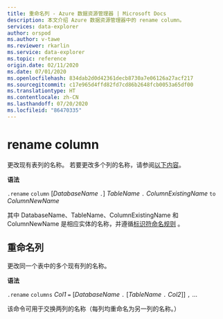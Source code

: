 ```yaml
---
title: 重命名列 - Azure 数据资源管理器 | Microsoft Docs
description: 本文介绍 Azure 数据资源管理器中的 rename column。
services: data-explorer
author: orspod
ms.author: v-tawe
ms.reviewer: rkarlin
ms.service: data-explorer
ms.topic: reference
origin.date: 02/11/2020
ms.date: 07/01/2020
ms.openlocfilehash: 834dab2d0d42361decb8730a7e06126a27acf217
ms.sourcegitcommit: c17e965d4ffd82fd7cd86b2648fcb0053a65df00
ms.translationtype: HT
ms.contentlocale: zh-CN
ms.lasthandoff: 07/20/2020
ms.locfileid: "86470335"
---
```

# <a name="rename-column"></a>rename column

更改现有表列的名称。
若要更改多个列的名称，请参阅[以下内容](#rename-columns)。

**语法**

`.rename` `column` [*DatabaseName* `.`] _TableName_ `.` _ColumnExistingName_ `to` _ColumnNewName_

其中 DatabaseName、TableName、ColumnExistingName 和 ColumnNewName 是相应实体的名称，并遵循[标识符命名规则](../query/schema-entities/entity-names.md)   。

## <a name="rename-columns"></a>重命名列

更改同一个表中的多个现有列的名称。

**语法**

`.rename` `columns` _Col1_ `=` [_DatabaseName_ `.` [*TableName* `.` *Col2*]] `,` ...

该命令可用于交换两列的名称（每列均重命名为另一列的名称。）
